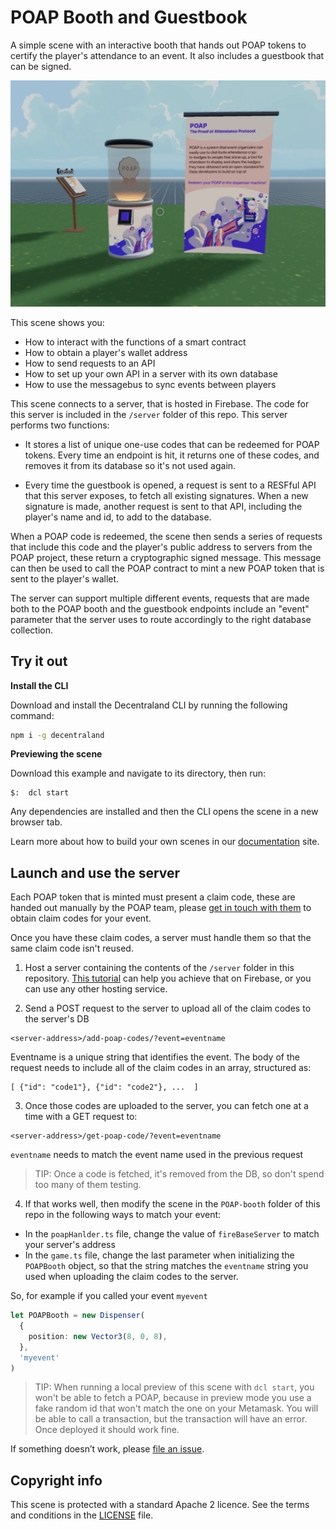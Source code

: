 # POAP Booth and Guestbook

A simple scene with an interactive booth that hands out POAP tokens to certify the player's attendance to an event. It also includes a guestbook that can be signed.

![](screenshot/screenshot.png)

This scene shows you:

- How to interact with the functions of a smart contract
- How to obtain a player's wallet address
- How to send requests to an API
- How to set up your own API in a server with its own database
- How to use the messagebus to sync events between players

This scene connects to a server, that is hosted in Firebase. The code for this server is included in the `/server` folder of this repo. This server performs two functions:

- It stores a list of unique one-use codes that can be redeemed for POAP tokens. Every time an endpoint is hit, it returns one of these codes, and removes it from its database so it's not used again.

- Every time the guestbook is opened, a request is sent to a RESFful API that this server exposes, to fetch all existing signatures. When a new signature is made, another request is sent to that API, including the player's name and id, to add to the database.



When a POAP code is redeemed, the scene then sends a series of requests that include this code and the player's public address to servers from the POAP project, these return a cryptographic signed message. This message can then be used to call the POAP contract to mint a new POAP token that is sent to the player's wallet.

The server can support multiple different events, requests that are made both to the POAP booth and the guestbook endpoints include an "event" parameter that the server uses to route accordingly to the right database collection.
## Try it out

**Install the CLI**

Download and install the Decentraland CLI by running the following command:

```bash
npm i -g decentraland
```

**Previewing the scene**

Download this example and navigate to its directory, then run:

```
$:  dcl start
```

Any dependencies are installed and then the CLI opens the scene in a new browser tab.

Learn more about how to build your own scenes in our [documentation](https://docs.decentraland.org/) site.

## Launch and use the server

Each POAP token that is minted must present a claim code, these are handed out manually by the POAP team, please [get in touch with them](poap.xyz) to obtain claim codes for your event.

Once you have these claim codes, a server must handle them so that the same claim code isn't reused.

1) Host a server containing the contents of the `/server` folder in this repository. [This tutorial](https://decentraland.org/blog/tutorials/servers-part-2/) can help you achieve that on Firebase, or you can use any other hosting service. 

2) Send a POST request to the server to upload all of the claim codes to the server's DB

```
<server-address>/add-poap-codes/?event=eventname
```

Eventname is a unique string that identifies the event.
The body of the request needs to include all of the claim codes in an array, structured as:

```
[ {"id": "code1"}, {"id": "code2"}, ...  ]
```

3) Once those codes are uploaded to the server, you can fetch one at a time with a GET request to:
```
<server-address>/get-poap-code/?event=eventname
```

`eventname` needs to match the event name used in the previous request

> TIP: Once a code is fetched, it's removed from the DB, so don't spend too many of them testing.

4) If that works well, then modify the scene in the `POAP-booth` folder of this repo in the following ways to match your event: 

- In the `poapHanlder.ts` file, change the value of `fireBaseServer` to match your server's address
- In the `game.ts` file, change the last parameter when initializing the `POAPBooth` object, so that the string matches the `eventname` string you used when uploading the claim codes to the server.

So, for example if you called your event `myevent`

```ts
let POAPBooth = new Dispenser(
  {
    position: new Vector3(8, 0, 8),
  },
  'myevent'
)
```

> TIP: When running a local preview of this scene with `dcl start`, you won't be able to fetch a POAP, because in preview mode you use a fake random id that won't match the one on your Metamask. You will be able to call a transaction, but the transaction will have an error. Once deployed it should work fine.

If something doesn’t work, please [file an issue](https://github.com/decentraland-scenes/Awesome-Repository/issues/new).


## Copyright info

This scene is protected with a standard Apache 2 licence. See the terms and conditions in the [LICENSE](/LICENSE) file.
